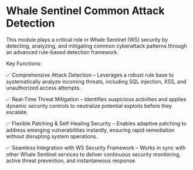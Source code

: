 # Whale Sentinel Common Attack Detection

This module plays a critical role in Whale Sentinel (WS) security by detecting, analyzing, and mitigating common cyberattack patterns through an advanced rule-based detection framework.

Key Functions:

✅ Comprehensive Attack Detection – Leverages a robust rule base to systematically analyze incoming threats, including SQL injection, XSS, and unauthorized access attempts.

✅ Real-Time Threat Mitigation – Identifies suspicious activities and applies dynamic security controls to neutralize potential exploits before they escalate.

✅ Flexible Patching & Self-Healing Security – Enables adaptive patching to address emerging vulnerabilities instantly, ensuring rapid remediation without disrupting system operations.

✅ Seamless Integration with WS Security Framework – Works in sync with other Whale Sentinel services to deliver continuous security monitoring, active threat prevention, and instantaneous response.

